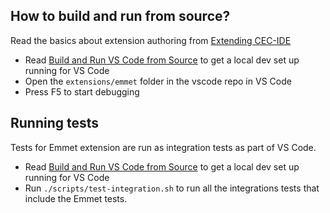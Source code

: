 ## How to build and run from source?

Read the basics about extension authoring from [Extending CEC-IDE](https://code.visualstudio.com/docs/extensions/overview)

- Read [Build and Run VS Code from Source](https://github.com/opencec/CEC-IDE/wiki/How-to-Contribute#build-and-run-from-source) to get a local dev set up running for VS Code
- Open the `extensions/emmet` folder in the vscode repo in VS Code
- Press F5 to start debugging

## Running tests

Tests for Emmet extension are run as integration tests as part of VS Code.

- Read [Build and Run VS Code from Source](https://github.com/opencec/CEC-IDE/wiki/How-to-Contribute#build-and-run-from-source) to get a local dev set up running for VS Code
- Run `./scripts/test-integration.sh` to run all the integrations tests that include the Emmet tests.
